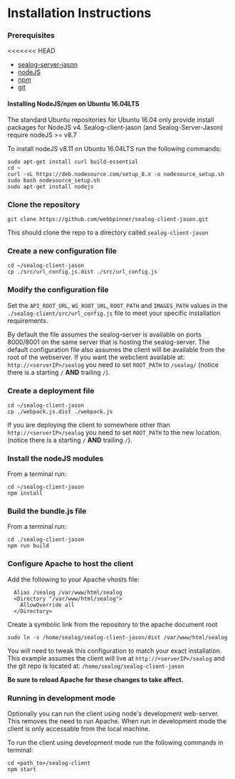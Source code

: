 # Installation Instructions

### Prerequisites

<<<<<<< HEAD
 - [sealog-server-jason](https://github.com/webbpinner/sealog-server-jason)
 - [nodeJS](https://nodejs.org)
 - [npm](https://www.npmjs.com)
 - [git](https://git-scm.com)
 
#### Installing NodeJS/npm on Ubuntu 16.04LTS
The standard Ubuntu repositories for Ubuntu 16.04 only provide install packages for NodeJS v4.  Sealog-client-jason (and Sealog-Server-Jason) require nodeJS >= v8.7
 
To install nodeJS v8.11 on Ubuntu 16.04LTS run the following commands:
 ```
sudo apt-get install curl build-essential
cd ~
curl -sL https://deb.nodesource.com/setup_8.x -o nodesource_setup.sh
sudo bash nodesource_setup.sh
sudo apt-get install nodejs

 ```

### Clone the repository

```
git clone https://github.com/webbpinner/sealog-client-jason.git
```

This should clone the repo to a directory called `sealog-client-jason`

### Create a new configuration file

```
cd ~/sealog-client-jason
cp ./src/url_config.js.dist ./src/url_config.js
```

### Modify the configuration file

Set the `API_ROOT_URL`, `WS_ROOT_URL`, `ROOT_PATH` and `IMAGES_PATH` values in the `./sealog-client/src/url_config.js` file to meet your specific installation requirements.

By default the file assumes the sealog-server is available on ports 8000/8001 on the same server that is hosting the sealog-server.  The default configuration file also assumes the client will be available from the root of the webserver.  If you want the webclient available at: `http://<serverIP>/sealog` you need to set `ROOT_PATH` to `/sealog/` (notice there is a starting `/` **AND** trailing `/`).

### Create a deployment file

```
cd ~/sealog-client-jason
cp ./webpack.js.dist ./webpack.js
```

If you are deploying the client to somewhere other than `http://<serverIP>/sealog` you need to set `ROOT_PATH` to the new location. (notice there is a starting `/` **AND** trailing `/`).

### Install the nodeJS modules

From a terminal run:
```
cd ~/sealog-client-jason
npm install
```

### Build the bundle.js file

From a terminal run:

```
cd ./sealog-client-jason
npm run build
```

### Configure Apache to host the client

Add the following to your Apache vhosts file:

```
  Alias /sealog /var/www/html/sealog
  <Directory "/var/www/html/sealog">
    AllowOverride all
  </Directory>
```

Create a symbolic link from the repository to the apache document root
```
sudo ln -s /home/sealog/sealog-client-jason/dist /var/www/html/sealog
```

You will need to tweak this configuration to match your exact installation.  This example assumes the client will live at `http://<serverIP>/sealog` and the git repo is located at: `/home/sealog/sealog-client-jason`

**Be sure to reload Apache for these changes to take affect.**

### Running in development mode ###
Optionally you can run the client using node's development web-server.  This removes the need to run Apache.  When run in development mode the client is only accessable from the local machine.

To run the client using development mode run the following commands in terminal:
```
cd <path_to>/sealog-client
npm start
```
